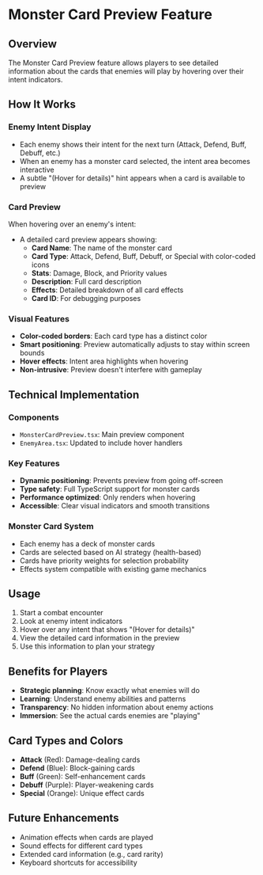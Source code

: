# Monster Card Preview Feature

## Overview
The Monster Card Preview feature allows players to see detailed information about the cards that enemies will play by hovering over their intent indicators.

## How It Works

### Enemy Intent Display
- Each enemy shows their intent for the next turn (Attack, Defend, Buff, Debuff, etc.)
- When an enemy has a monster card selected, the intent area becomes interactive
- A subtle "(Hover for details)" hint appears when a card is available to preview

### Card Preview
When hovering over an enemy's intent:
- A detailed card preview appears showing:
  - **Card Name**: The name of the monster card
  - **Card Type**: Attack, Defend, Buff, Debuff, or Special with color-coded icons
  - **Stats**: Damage, Block, and Priority values
  - **Description**: Full card description
  - **Effects**: Detailed breakdown of all card effects
  - **Card ID**: For debugging purposes

### Visual Features
- **Color-coded borders**: Each card type has a distinct color
- **Smart positioning**: Preview automatically adjusts to stay within screen bounds
- **Hover effects**: Intent area highlights when hovering
- **Non-intrusive**: Preview doesn't interfere with gameplay

## Technical Implementation

### Components
- `MonsterCardPreview.tsx`: Main preview component
- `EnemyArea.tsx`: Updated to include hover handlers

### Key Features
- **Dynamic positioning**: Prevents preview from going off-screen
- **Type safety**: Full TypeScript support for monster cards
- **Performance optimized**: Only renders when hovering
- **Accessible**: Clear visual indicators and smooth transitions

### Monster Card System
- Each enemy has a deck of monster cards
- Cards are selected based on AI strategy (health-based)
- Cards have priority weights for selection probability
- Effects system compatible with existing game mechanics

## Usage
1. Start a combat encounter
2. Look at enemy intent indicators
3. Hover over any intent that shows "(Hover for details)"
4. View the detailed card information in the preview
5. Use this information to plan your strategy

## Benefits for Players
- **Strategic planning**: Know exactly what enemies will do
- **Learning**: Understand enemy abilities and patterns
- **Transparency**: No hidden information about enemy actions
- **Immersion**: See the actual cards enemies are "playing"

## Card Types and Colors
- **Attack** (Red): Damage-dealing cards
- **Defend** (Blue): Block-gaining cards  
- **Buff** (Green): Self-enhancement cards
- **Debuff** (Purple): Player-weakening cards
- **Special** (Orange): Unique effect cards

## Future Enhancements
- Animation effects when cards are played
- Sound effects for different card types
- Extended card information (e.g., card rarity)
- Keyboard shortcuts for accessibility 